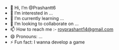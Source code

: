 - 👋 Hi, I’m @Prashantt6
- 👀 I’m interested in ...
- 🌱 I’m currently learning ...
- 💞️ I’m looking to collaborate on ...
- 📫 How to reach me :- royprashant14@gmail.com
- 😄 Pronouns: ...
- ⚡ Fun fact: I wanna develop a game

<!---
Prashantt6/Prashantt6 is a ✨ special ✨ repository because its `README.md` (this file) appears on your GitHub profile.
You can click the Preview link to take a look at your changes.
--->

